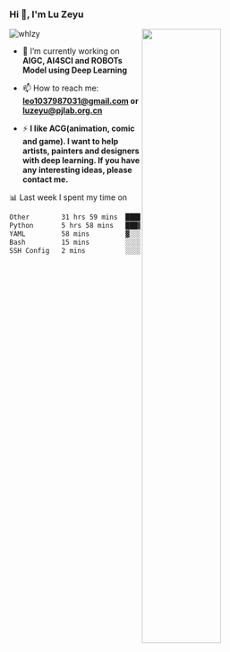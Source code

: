 ### Hi 👋, I'm Lu Zeyu

<img src="https://komarev.com/ghpvc/?username=whlzy&label=Profile%20views&color=0e75b6&style=flat" alt="whlzy" />
<img align="right" width="53%" src="https://github-readme-stats.vercel.app/api?username=whlzy&show_icons=true">

- 🔭 I’m currently working on **AIGC, AI4SCI and ROBOTs Model using Deep Learning**

- 📫 How to reach me: **leo1037987031@gmail.com or luzeyu@pjlab.org.cn**

- ⚡ **I like ACG(animation, comic and game). I want to help artists, painters and designers with deep learning. If you have any interesting ideas, please contact me.**

📊 Last week I spent my time on

<!--START_SECTION:waka-->

```txt
Other        31 hrs 59 mins  ████████████████████▒░░░░   81.50 %
Python       5 hrs 58 mins   ███▓░░░░░░░░░░░░░░░░░░░░░   15.20 %
YAML         58 mins         ▓░░░░░░░░░░░░░░░░░░░░░░░░   02.49 %
Bash         15 mins         ░░░░░░░░░░░░░░░░░░░░░░░░░   00.64 %
SSH Config   2 mins          ░░░░░░░░░░░░░░░░░░░░░░░░░   00.11 %
```

<!--END_SECTION:waka-->

